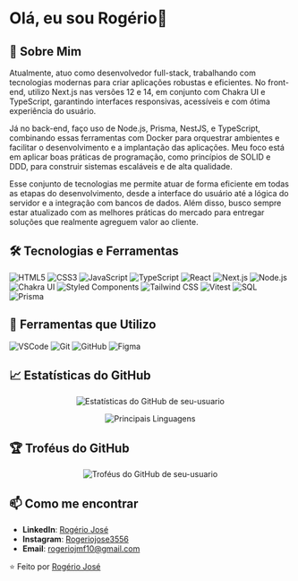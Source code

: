 # Olá, eu sou Rogério👋

## 🚀 Sobre Mim

Atualmente, atuo como desenvolvedor full-stack, trabalhando com tecnologias modernas para criar aplicações robustas e eficientes. No front-end, utilizo Next.js nas versões 12 e 14, em conjunto com Chakra UI e TypeScript, garantindo interfaces responsivas, acessíveis e com ótima experiência do usuário.

Já no back-end, faço uso de Node.js, Prisma, NestJS, e TypeScript, combinando essas ferramentas com Docker para orquestrar ambientes e facilitar o desenvolvimento e a implantação das aplicações. Meu foco está em aplicar boas práticas de programação, como princípios de SOLID e DDD, para construir sistemas escaláveis e de alta qualidade.

Esse conjunto de tecnologias me permite atuar de forma eficiente em todas as etapas do desenvolvimento, desde a interface do usuário até a lógica do servidor e a integração com bancos de dados. Além disso, busco sempre estar atualizado com as melhores práticas do mercado para entregar soluções que realmente agreguem valor ao cliente.

## 🛠️ Tecnologias e Ferramentas
![HTML5](https://img.shields.io/badge/-HTML5-E34F26?logo=html5&logoColor=fff)
![CSS3](https://img.shields.io/badge/-CSS3-1572B6?logo=css3)
![JavaScript](https://img.shields.io/badge/-JavaScript-F7DF1E?logo=javascript&logoColor=000)
![TypeScript](https://img.shields.io/badge/-TypeScript-007ACC?logo=typescript&logoColor=fff)
![React](https://img.shields.io/badge/-React-61DAFB?logo=react&logoColor=000)
![Next.js](https://img.shields.io/badge/-Next.js-000000?logo=next.js&logoColor=fff)
![Node.js](https://img.shields.io/badge/-Node.js-339933?logo=node.js&logoColor=fff)
![Chakra UI](https://img.shields.io/badge/-Chakra%20UI-319795?logo=chakraui&logoColor=fff)
![Styled Components](https://img.shields.io/badge/-Styled%20Components-DB7093?logo=styled-components&logoColor=fff)
![Tailwind CSS](https://img.shields.io/badge/-Tailwind%20CSS-38B2AC?logo=tailwind-css&logoColor=fff)
![Vitest](https://img.shields.io/badge/-Vitest-6E9F18?logo=vitest&logoColor=fff)
![SQL](https://img.shields.io/badge/-SQL-4479A1?logo=postgresql&logoColor=fff)
![Prisma](https://img.shields.io/badge/-Prisma-2D3748?logo=prisma&logoColor=fff)

## 🔧 Ferramentas que Utilizo
![VSCode](https://img.shields.io/badge/-VSCode-007ACC?logo=visual-studio-code)
![Git](https://img.shields.io/badge/-Git-F05032?logo=git&logoColor=fff)
![GitHub](https://img.shields.io/badge/-GitHub-181717?logo=github)
![Figma](https://img.shields.io/badge/-Figma-F24E1E?logo=figma&logoColor=fff)

## 📈 Estatísticas do GitHub
<p align="center">
  <img src="https://github-readme-stats.vercel.app/api?username=Rogerio-17&show_icons=true&theme=radical" alt="Estatísticas do GitHub de seu-usuario" />
</p>
<p align="center">
  <img src="https://github-readme-stats.vercel.app/api/top-langs/?username=Rogerio-17&layout=compact&theme=radical" alt="Principais Linguagens" />
</p>

## 🏆 Troféus do GitHub
<p align="center">
  <img src="https://github-profile-trophy.vercel.app/?username=Rogerio-17&theme=radical&margin-w=15" alt="Troféus do GitHub de seu-usuario" />
</p>

## 📫 Como me encontrar
- **LinkedIn**: [Rogério José](https://www.linkedin.com/in/rogério-josé-329a581aa/)
- **Instagram**: [Rogeriojose3556](https://www.instagram.com/rogeriojose3556/)
- **Email**: [rogeriojmf10@gmail.com](mailto:rogeriojmf10@gmail.com)

⭐️ Feito por [Rogério José](https://github.com/Rogerio-17)
